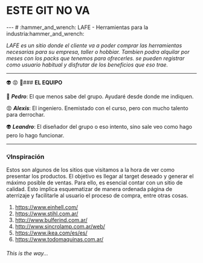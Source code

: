 <h1>ESTE GIT NO VA</h1>
---
# :hammer_and_wrench: LAFE - Herramientas para la industria:hammer_and_wrench: 

_LAFE es un sitio donde el cliente va a poder comprar las herramientas necesarias para su empresa, taller o hobbiar. Tambien podra alquilar por meses con los packs que tenemos para ofrecerles. se pueden registrar como usuario habitual y disfrutar de los beneficios que eso trae._

---

:alien: :rage: :muscle:### **EL EQUIPO**

:muscle: **_Pedro_**: El que menos sabe del grupo. Ayudaré desde donde me indiquen.

:rage: **_Alexis_**: El ingeniero. Enemistado con el curso, pero con mucho talento para derrochar.

:alien:  **_Leandro_**: El diseñador del grupo o eso intento, sino sale veo como hago pero lo hago funcionar.

---
### :bulb:**Inspiración**
Estos son algunos de los sitios que visitamos a la hora de ver como presentar los productos. El objetivo es llegar al target deseado y generar el máximo posible de ventas. Para ello, es esencial contar con un sitio de calidad. Esto implica esquematizar de manera ordenada página de aterrizaje y facilitarle al usuario el proceso de compra, entre otras cosas.
1. https://www.einhell.com/
2. https://www.stihl.com.ar/
3. http://www.bulferind.com.ar/
4. http://www.sincrolamp.com.ar/web/
5. https://www.ikea.com/es/es/
6. https://www.todomaquinas.com.ar/ 
###### This is the way... 
